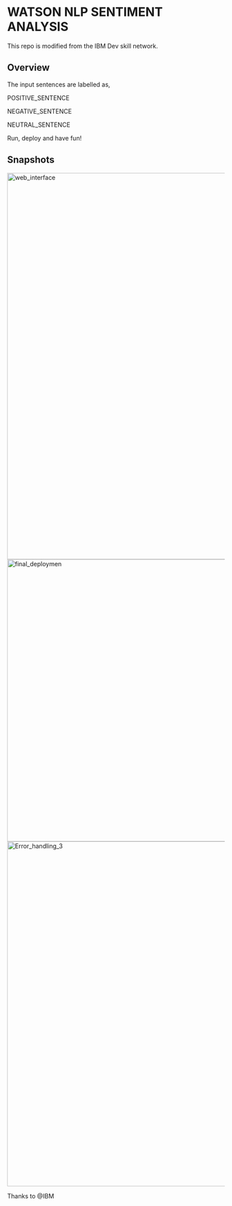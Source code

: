 # WATSON NLP SENTIMENT ANALYSIS
This repo is modified from the IBM Dev skill network.

## Overview
The input sentences are labelled as,

POSITIVE_SENTENCE

NEGATIVE_SENTENCE

NEUTRAL_SENTENCE

Run, deploy and have fun!

## Snapshots

<img width="893" alt="web_interface" src="https://github.com/harvind-here/Sentiment-Analysis/assets/138276429/86ad55bf-9d8d-47b4-bf81-be6094405c74">
<img width="652" alt="final_deploymen" src="https://github.com/harvind-here/Sentiment-Analysis/assets/138276429/cbcecd55-ce16-4ea1-8071-3f649c443a78">
<img width="797" alt="Error_handling_3" src="https://github.com/harvind-here/Sentiment-Analysis/assets/138276429/326c8da1-fb76-46bd-90c6-969674d8b4f7">


Thanks to @IBM
